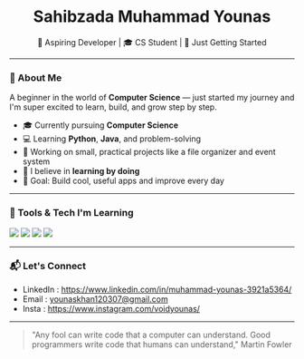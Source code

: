 <h1 align="center"> Sahibzada Muhammad Younas </h1>
<p align="center">
  🚀 Aspiring Developer | 🎓 CS Student | 🌱 Just Getting Started
</p>

---

### 🌟 About Me

  A beginner in the world of **Computer Science** — just started my journey and I'm super excited to learn, build, and grow step by step.

- 🎓 Currently pursuing **Computer Science**
- 💻 Learning **Python**, **Java**, and problem-solving
- 📁 Working on small, practical projects like a file organizer and event system
- 🌱 I believe in **learning by doing**
- 🎯 Goal: Build cool, useful apps and improve every day

---

### 🧰 Tools & Tech I'm Learning

<p>
  <img src="https://img.shields.io/badge/Python-3670A0?style=for-the-badge&logo=python&logoColor=white"/>
  <img src="https://img.shields.io/badge/Java-ED8B00?style=for-the-badge&logo=java&logoColor=white"/>
  <img src="https://img.shields.io/badge/Git-F05032?style=for-the-badge&logo=git&logoColor=white"/>
  <img src="https://img.shields.io/badge/VS%20Code-007ACC?style=for-the-badge&logo=visual-studio-code&logoColor=white"/>
</p>



---

### 📬 Let's Connect

- LinkedIn : https://www.linkedin.com/in/muhammad-younas-3921a5364/
- Email : younaskhan120307@gmail.com
- Insta : https://www.instagram.com/voidyounas/
---

> "Any fool can write code that a computer can understand. Good programmers write code that humans can understand,"  Martin Fowler 


